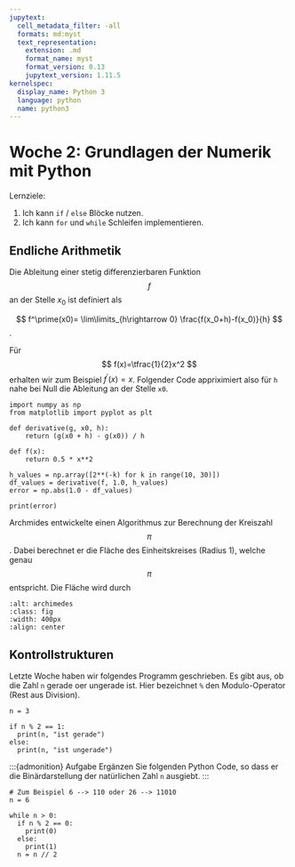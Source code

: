 ```yaml
---
jupytext:
  cell_metadata_filter: -all
  formats: md:myst
  text_representation:
    extension: .md
    format_name: myst
    format_version: 0.13
    jupytext_version: 1.11.5
kernelspec:
  display_name: Python 3
  language: python
  name: python3
---
```


# Woche 2: Grundlagen der Numerik mit Python

Lernziele:

1. Ich kann `if` / `else` Blöcke nutzen.
2. Ich kann `for` und `while` Schleifen implementieren.

## Endliche Arithmetik

Die Ableitung einer stetig differenzierbaren Funktion $$f$$ an der Stelle $x_0$ ist definiert als

$$ f^\prime(x0)= \lim\limits_{h\rightarrow 0} \frac{f(x_0+h)-f(x_0)}{h} $$.

Für $$ f(x)=\tfrac{1}{2}x^2 $$ erhalten wir zum Beispiel $f^\prime(x)=x$.
Folgender Code appriximiert also für `h` nahe bei Null die Ableitung an der Stelle `x0`.
```{code-cell}
import numpy as np
from matplotlib import pyplot as plt

def derivative(g, x0, h):
    return (g(x0 + h) - g(x0)) / h

def f(x):
    return 0.5 * x**2

h_values = np.array([2**(-k) for k in range(10, 30)])
df_values = derivative(f, 1.0, h_values)
error = np.abs(1.0 - df_values)

print(error)
```

Archmides entwickelte einen Algorithmus zur Berechnung der Kreiszahl $$\pi$$.
Dabei berechnet er die Fläche des Einheitskreises (Radius 1), welche genau $$\pi$$ entspricht.
Die Fläche wird durch

```{image} ./images/archimedes.jpg
:alt: archimedes
:class: fig
:width: 400px
:align: center
```

## Kontrollstrukturen

Letzte Woche haben wir folgendes Programm geschrieben.
Es gibt aus, ob die Zahl `n` gerade oer ungerade ist.
Hier bezeichnet `%` den Modulo-Operator (Rest aus Division).
```{code-cell}
n = 3

if n % 2 == 1:
  print(n, "ist gerade")
else:
  print(n, "ist ungerade")
```

:::{admonition} Aufgabe
Ergänzen Sie folgenden Python Code, so dass er die Binärdarstellung der natürlichen Zahl `n` ausgiebt.
:::
```{code-cell}
# Zum Beispiel 6 --> 110 oder 26 --> 11010
n = 6

while n > 0:
  if n % 2 == 0:
    print(0)
  else:
    print(1)
  n = n // 2
```